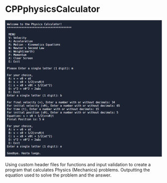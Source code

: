 # CPPphysicsCalculator

![screenshot](physicsCalc.png)

Using custom header files for functions and input validation to create a program that calculates Physics (Mechanics) problems. Outputting the equation used to solve the problem and the answer. 

